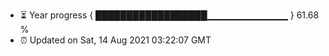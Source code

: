 - ⏳ Year progress { ██████████████████▁▁▁▁▁▁▁▁▁▁▁▁ } 61.68 %
- ⏰ Updated on Sat, 14 Aug 2021 03:22:07 GMT

